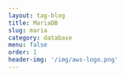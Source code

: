 ```yaml
---
layout: tag-blog
title: MariaDB
slug: maria
category: database
menu: false
order: 1
header-img: '/img/aws-logo.png'
---
```

